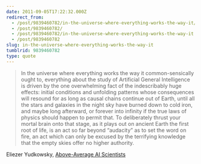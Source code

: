 ```yaml
---
date: 2011-09-05T17:22:32.000Z
redirect_from:
  - /post/9839460782/in-the-universe-where-everything-works-the-way-it/
  - /post/9839460782/
  - /post/9839460782/in-the-universe-where-everything-works-the-way-it
  - /post/9839460782
slug: in-the-universe-where-everything-works-the-way-it
tumblrid: 9839460782
type: quote
---
```

> In the universe where everything works the way it common-sensically ought to, everything about the study of Artificial General Intelligence is driven by the one overwhelming fact of the indescribably huge effects: initial conditions and unfolding patterns whose consequences will resound for as long as causal chains continue out of Earth, until all the stars and galaxies in the night sky have burned down to cold iron, and maybe long afterward, or forever into infinity if the true laws of physics should happen to permit that.  To deliberately thrust your mortal brain onto that stage, as it plays out on ancient Earth the first root of life, is an act so far beyond &ldquo;audacity&rdquo; as to set the word on fire, an act which can only be excused by the terrifying knowledge that the empty skies offer no higher authority.

Eliezer Yudkowsky, <a href="http://lesswrong.com/lw/uc/aboveaverage_ai_scientists/">Above-Average AI Scientists</a>


